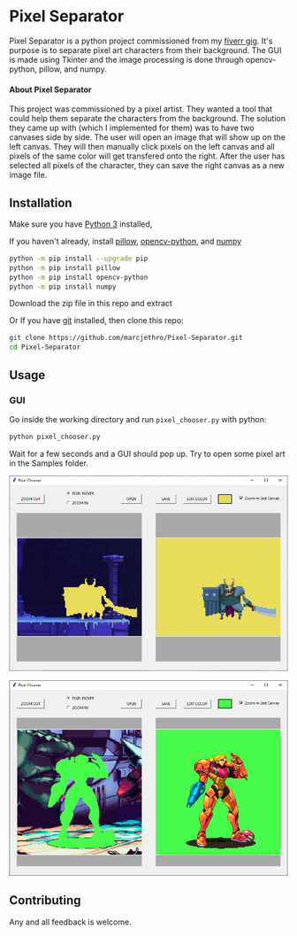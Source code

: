 # Pixel Separator
Pixel Separator is a python project commissioned from my [fiverr gig](https://www.fiverr.com/marcjethro). It's purpose is to separate pixel art characters from their background. The GUI is made using Tkinter and the image processing is done through opencv-python, pillow, and numpy.


#### About Pixel Separator

This project was commissioned by a pixel artist. They wanted a tool that could help them separate the characters from the background. The solution they came up with (which I implemented for them) was to have two canvases side by side. The user will open an image that will show up on the left canvas. They will then manually click pixels on the left canvas and all pixels of the same color will get transfered onto the right. After the user has selected all pixels of the character, they can save the right canvas as a new image file.

## Installation

Make sure you have [Python 3](https://www.python.org/downloads/) installed,

If you haven't already, install [pillow](https://pypi.org/project/Pillow/), [opencv-python](https://pypi.org/project/opencv-python/), and [numpy](https://pypi.org/project/numpy/)
```bash
python -m pip install --upgrade pip
python -m pip install pillow
python -m pip install opencv-python
python -m pip install numpy
```
Download the zip file in this repo and extract

Or If you have [git](https://github.com/git-guides/install-git) installed, then clone this repo:

```bash
git clone https://github.com/marcjethro/Pixel-Separator.git
cd Pixel-Separator
```

## Usage
### GUI
Go inside the working directory and run `pixel_chooser.py` with python:
```bash
python pixel_chooser.py
```
Wait for a few seconds and a GUI should pop up. Try to open some pixel art in the Samples folder.


![Gui Picture](screenshot.png)


![Gui Picture2](screenshot2.png)


## Contributing
Any and all feedback is welcome.
